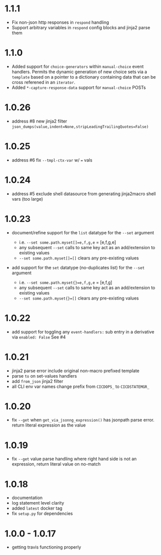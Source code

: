 # 1.1.1
* Fix non-json http responses in `respond` handling
* Support arbitrary variables in `respond` config blocks and jinja2 parse them

# 1.1.0
* Added support for `choice-generators` within `manual-choice` event handlers. Permits the dynamic generation of new choice sets via a `template` based on a pointer to a dictionary containing data that can be cross referened in an `iterator`. 
* Added `*-capture-response-data` support for `manual-choice` POSTs
 
# 1.0.26
* address #8 new jinja2 filter `json_dumps(value,indent=None,stripLeadingTrailingQuotes=False)`
 
# 1.0.25
* address #6 fix `--tmpl-ctx-var` w/ `=` vals

# 1.0.24
* address #5 exclude shell datasource from generating jinja2macro shell vars (too large)

# 1.0.23

* document/refine support for the `list` datatype for the `--set` argument
  * i.e. `--set some.path.myset[]=e,f,g,e` = [e,f,g,e]
  * any subsequent `--set` calls to same key act as an add/extension to existing values
  * `--set some.path.myset[]=[]` clears any pre-existing values

* add support for the `set` datatype (no-duplicates list) for the `--set` argument
  * i.e. `--set some.path.myset{}=e,f,g,e` = [e,f,g]
  * any subsequent `--set` calls to same key act as an add/extension to existing values
  * `--set some.path.myset{}=[]` clears any pre-existing values
  
# 1.0.22
* add support for toggling any `event-handlers:` sub entry in a derivative via `enabled: False` See #4

# 1.0.21
* jinja2 parse error include original non-macro prefixed template
* parse `to` on set-values handlers
* add `from_json` jinja2 filter
* all CLI env var names change prefix from `CICDOPS_` to `CICDSTATEMGR_`

# 1.0.20
* fix `--get` when `get_via_jsonng_expression()` has jsonpath parse error. return literal expression as the value
  
# 1.0.19
* fix `--get` value parse handling where right hand side is not an expression, return literal value on no-match

# 1.0.18
* documentation
* log statement level clarity
* added `latest` docker tag
* fix `setup.py` for dependencies

# 1.0.0 - 1.0.17
* getting travis functioning properly